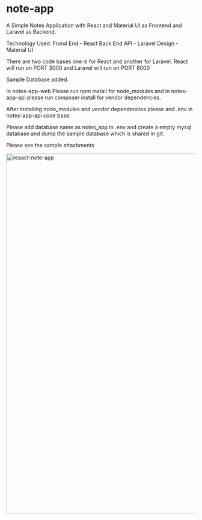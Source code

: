 # note-app
A Simple Notes Application with React and Material UI as Frontend and Laravel as Backend.

Technology Used:
Frond End - React 
Back End API - Laravel 
Design - Material UI

There are two code bases one is for React and another for Laravel.
React will run on PORT 3000 and Laravel will run on PORT 8000

Sample Database added.


In notes-app-web Please run npm install for node_modules and in notes-app-api please run composer install for vendor dependencies.

After installing node_modules and vendor dependencies please and .env in notes-app-api code base.

Please add database name as notes_app in .env and create a empty mysql database and dump the sample database which is shared in git.

Please see the sample attachments

<img width="958" alt="reaact-note-app" src="https://user-images.githubusercontent.com/74021594/135141831-98c2ab20-b625-481f-b555-fbea02387f1a.PNG">

